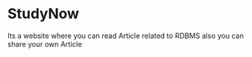 # StudyNow
Its a website where you can read Article related to RDBMS  also you can share your own Article
